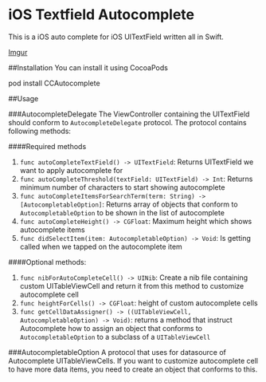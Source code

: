 # iOS Textfield Autocomplete
This is a iOS auto complete for iOS UITextField written all in Swift.

[Imgur](http://i.giphy.com/xThuWaQyPdaVs4tvLa.gif)

##Installation
You can install it using CocoaPods

pod install CCAutocomplete


##Usage

###AutocompleteDelegate
The ViewController containing the UITextField should conform to `AutocompleteDelegate` protocol.
The protocol contains following methods:

####Required methods
1. `func autoCompleteTextField() -> UITextField`: Returns UITextField we want to apply autocomplete for
2. `func autoCompleteThreshold(textField: UITextField) -> Int`: Returns minimum number of characters to start showing autocomplete
3. `func autoCompleteItemsForSearchTerm(term: String) -> [AutocompletableOption]`: Returns array of objects that conform to `AutocompletableOption` to be shown in the list of autocomplete
4. `func autoCompleteHeight() -> CGFloat`: Maximum height which shows autocomplete items
5. `func didSelectItem(item: AutocompletableOption) -> Void`: Is getting called when we tapped on the autocomplete item


####Optional methods:

1. `func nibForAutoCompleteCell() -> UINib`: Create a nib file containing custom UITableViewCell and return it from this method to customize autocomplete cell
2. `func heightForCells() -> CGFloat`: height of custom autocomplete cells
3. `func getCellDataAssigner() -> ((UITableViewCell, AutocompletableOption) -> Void)`: returns a method that instruct Autocomplete how to assign an object that conforms to `AutocompletableOption` to a subclass of a `UITableViewCell`


###AutocompletableOption
A protocol that uses for datasource of Autocomplete UITableViewCells.
If you want to customize autocomplete cell to have more data items, you need to create an object that conforms to this.
